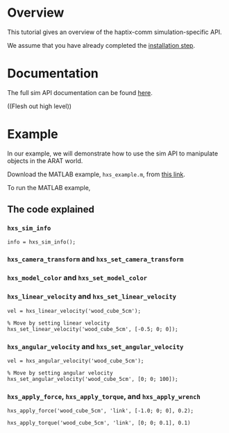# Overview
This tutorial gives an overview of the haptix-comm simulation-specific API.

We assume that you have already completed the
[installation step](http://gazebosim.org/tutorials?tut=haptix_install&cat=haptix).

# Documentation
The full sim API documentation can be found
[here](https://s3.amazonaws.com/osrf-distributions/haptix/api/0.2.2/haptix__sim_8h.html).

((Flesh out high level))

# Example
In our example, we will demonstrate how to use the sim API to manipulate objects in the ARAT world.

Download the MATLAB example, `hxs_example.m`, from
[this link](https://bitbucket.org/osrf/haptix-comm/raw/default/matlab/hxs_example.m).

To run the MATLAB example, 


## The code explained

### `hxs_sim_info`

~~~
info = hxs_sim_info();
~~~

### `hxs_camera_transform` and `hxs_set_camera_transform`

<include lang='matlab' from="/\% Get the user camera pose/" to="/hxs_set_camera_transform\(new_tx\);/" src='http://bitbucket.org/osrf/haptix-comm/raw/default/matlab/hxs_example.m'/> 

### `hxs_model_color` and `hxs_set_model_color`

<include lang='matlab' from="/\% Change the table color./" to="/hxs_model_color\('table'\);/" src='http://bitbucket.org/osrf/haptix-comm/raw/default/matlab/hxs_example.m'/> 


### `hxs_linear_velocity` and `hxs_set_linear_velocity`

~~~
vel = hxs_linear_velocity('wood_cube_5cm');
~~~

~~~
% Move by setting linear velocity
hxs_set_linear_velocity('wood_cube_5cm', [-0.5; 0; 0]);
~~~

### `hxs_angular_velocity` and `hxs_set_angular_velocity`

~~~
vel = hxs_angular_velocity('wood_cube_5cm');
~~~

~~~
% Move by setting angular velocity
hxs_set_angular_velocity('wood_cube_5cm', [0; 0; 100]);
~~~

### `hxs_apply_force`, `hxs_apply_torque`, and `hxs_apply_wrench`

~~~
hxs_apply_force('wood_cube_5cm', 'link', [-1.0; 0; 0], 0.2);
~~~

~~~
hxs_apply_torque('wood_cube_5cm', 'link', [0; 0; 0.1], 0.1)
~~~


<include lang='matlab' from="/\% Apply force and torque at the same time./" to="/pause\(1.5\);/" src='http://bitbucket.org/osrf/haptix-comm/raw/default/matlab/hxs_example.m'/> 


